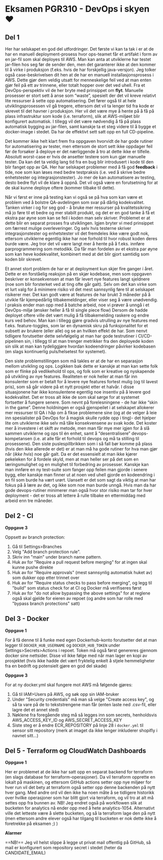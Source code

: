 # Eksamen PGR310 - DevOps i skyen ❤️

## Del 1

Her har selskapet en god del utfordringer. Det første vi kan ta tak i er at de har en manuell deployment-prosess hvor 
ops-teamet får et artifakt i form av en jar-fil som skal deployes til AWS. Man kan anta at utviklerne har testet jar-filen 
hos seg før de sender den, men det garanterer ikke at den kommer til å virke i produksjon (f.eks. hvis de har forskjellig 
java-versjon). Jeg tolker også case-beskrivelsen dit hen at de har en manuell installasjonsprosess i AWS. Dette gjør dem 
veldig utsatt for menneskelige feil ved at man enten gjør feil på ett av trinnene, eller totalt hopper over det ved uhell. 
Fra et DevOps-perspektiv vil de her bryte med prinsippet om **flyt**. Manuelle prosesser er stort sett å anse som “waste”, 
spesielt der det vil kreve relativt lite ressurser å sette opp automatisering. Det fører også til at hele utviklingsprosessen 
vil gå tregere, ettersom det vil ta lenger tid fra kode er skrevet til det havner i produksjon. Her vil det være mye å 
hente på å få på plass infrastruktur som kode (i.e. terraform), slik at AWS-miljøet blir konfigurert automatisk. I tillegg 
vil det være nødvendig å få på plass automatisk bygging av jar-filen, samt kanskje ta et steg videre til å bygge et docker-image 
i stedet. Da har de effektivt sett satt opp en full CD-pipeline.

Det kommer ikke helt klart frem fra oppgaven hvorvidt de har gode rutiner for automatisering av tester, men ettersom de 
stort sett ikke oppdager feil før de forsøker å deploye er det nærliggende å tro at dette ikke er tilfelle. Absolutt 
worst-case er hvis de ansetter testere som kun gjør manuelle tester. Da kan det ta veldig lang tid fra en bug blir introdusert 
i kode til den blir fanget opp av QA. Her har selskapet problemer med å få god **feedback** i tide, noe som kan løses med bedre 
testpraksis (i.e. ved å skrive bedre enhetstester og integrasjonstester). Jo mer de kan automatisere av testing, desto bedre 
flyt vil de klare å oppnå. Det vil også være en forutsetning for at de skal kunne deploye oftere (kommer tilbake til dette).

Når vi først er inne på testing kan vi også se på hva som kan være et problem ved å bolstre QA-avdelingen som svar på 
dårlig kodekvalitet. Tanken virker i og for seg god - å bruke mer ressurser på kvalitetssikring må jo føre til et bedre 
og mer stabilt produkt, og det er en god tanke å få et ekstra par øyne som kan se feil i koden man selv skriver. Problemet 
er at dette blir en separat prosses fra utviklingen. Igjen bryter vi med prinsippet om færrest mulige overleveringer. Og 
selv hvis testerne skriver integrasjonstester og enhetstester vil det fremdeles ikke være godt nok, ettersom utviklerne 
egentlig ikke har noe forhold til hvor robust koden deres burde være. Jeg tror det vil være langt mer å hente på å f.eks. 
innføre parprogrammering som metodikk. Da får man fordelen av et ekstra par øyne som kan heve kodekvalitet, kombinert med 
at det blir gjort samtidig som koden blir skrevet.

Et annet stort problem de har er at deployment kun skjer fire ganger i året. Dette er en forståelig reaksjon på en skjør 
kodebase, men som oppgaven beskriver er konsekvensen at man får levert nye features langt sjeldnere (noe som blir forsterket 
ved at ting ofte går galt). Selv om det kan virke som et lurt valg for å minimere risiko vil det mest sannsynlig føre til 
at selskapet risikerer mer. Det kan godt være at features de har brukt 3 måneder på å utvikle får kjempedårlig tilbakemeldinger, 
eller viser seg å være unødvendig. I praksis ender man opp med å batche arbeid, noe vi prøver å unngå i et DevOps-miljø 
(ønsker heller å få til single piece flow) Dersom de hadde deployet oftere ville det vært mulig å få tilbakemelding raskere 
og endre kurs ved behov. Man kan i tillegg gjøre gradvis utrulling av nye features med f.eks. feature-toggles, som lar 
en dynamisk skru på funksjonalitet for et subsett av brukere (eller alle) og se an hvilken effekt de har. Som nenvt 
tidligere forutsetter dette selvfølgelig at man har gode testrutiner i CI/CD-pipelinen sin, i tillegg til at man trenger 
metrikker fra den deployede koden sin slik at man kan tydeliggjøre hvordan kodeendringer påvirker kodebasen (en slags 
kontinuerlig puls/helsetest for systemet).

Den siste problemstillingen som må takles er at de har en separasjon mellom utvikling og ops. Logikken bak dette er 
kanskje at man kan sette folk som er flinke på vedlikehold til ops, og folk som er kreative og nyskapende på utvikling 
av nye features. Realiteten er nok heller at man får inn konsulenter som er betalt for å levere nye features fortest 
mulig (og til lavest pris), som så går videre på et nytt prosjekt etter et halvår. I disse situasjonene har ikke 
konsulentene egentlig noe insentiv på å levere god kodekvalitet. Det er tross alt ikke de som skal sørge for at systemet 
fortsetter å fungere senere. Som nevnt på forelesningene - de har ikke “skin in the game”. Denne holdningen er også 
gjenspeilet i at selskapet allokerer mer ressurser til QA i håp om å fikse problemene sine (og at de velger å leie inn 
spesialister på DevOps for å magisk skulle rydde opp i ting)- det hjelper lite om utviklerne ikke selv må tåle konsekvensene 
av svak kode. Det koster mer å investere i et skift av metode, men man får mye mer igjen for å slå sammen utviklerne og 
ops til én enhet, samt å “desentralisere” devops-kompetansen (i.e. at alle får et forhold til devops og må ta stilling 
til prosessene). Den siste puslespillbrikken som i så fall bør komme på plass (hvis den ikke allerede er det) er at man 
må ha gode rutiner for hva man gjør når (*ikke hvis*) noe går galt. Da er det essensielt at man ikke kjører pekeleken for 
å fordele skyld, men at man heller ser på det som en læringsmulighet og en mulighet til forbedring av prosesser. Kanskje 
kan man innføre en ny test-suite som fanger opp feilen man gjorde i senere bygg, eller kanskje man finner ut at noen ved 
uhell gjorde en kodeendring i en fil som burde ha vært urørt. Uansett er det som sagt da viktig at man har fokus på å lære 
av det, og ikke som noe man burde unngå. Hvis man da har gode devops-rutiner minimerer man også hvor stor risiko man tar 
for hver deployment - det er tross alt lettere å rulle tilbake en ettermiddag med arbeid enn tre måneder.

## Del 2 - CI

**Oppgave 3** 

Oppsett av branch protection:

1. Gå til Settings>Branches
2. Velg "Add branch protection rule".
3. Skriv inn "main" under branch name pattern.
4. Huk av for "Require a pull request before merging" for at ingen skal kunne pushe direkte
5. Huk av for "Require approvals" (mest sannsynlig automatisk huket av) som dukker opp etter trinnet over
6. Huk av for "Require status checks to pass before merging", og legg til "build" som status check for at CI og Docker må verifiseres først
7. Huk av for "do not allow bypassing the above settings" for at reglene også skal gjelde for eieren av repoet (og andre som har rolle med "bypass branch protections" satt)

## Del 3 - Docker

**Oppgave 1**

For å få denne til å funke med egen Dockerhub-konto forutsetter det at man legger til `DOCKER_HUB_USERNAME` og `DOCKER_HUB_TOKEN` 
under Settings>Secrets>Actions i repoet. Token må også først genereres gjennom docker sine nettsider. Disse vil ikke følge 
med når man lager en kopi av prosjektet (hvis ikke hadde det vært fryktelig enkelt å stjele hemmeligheter fra en bedrift
og potensielt gjøre en god del skade) 

**Oppgave 3**

For at ny docker.yml skal fungere mot AWS må følgende gjøres:

1. Gå til IAM>Users på AWS, og søk opp sin IAM-bruker
2. Under "Security credentials" må man så velge "Create access key", og så ta vare på de to tekststrengene man får (enten
laste ned .csv-fil, eller lagre det et annet sted)
3. Nøklene fra foregående steg må så legges inn som secrets, henholdsvis AWS_ACCESS_KEY_ID og AWS_SECRET_ACCESS_KEY
4. Siste steg er å endre ECR_REPOSITORY på linje 28 i `docker.yml` til sensor sitt repository (merk at imaget da ikke
lenger inkluderer shopifly i navnet sitt...)

## Del 5 - Terraform og CloudWatch Dashboards

**Oppgave 1**

Her er problemet at de ikke har satt opp en separat backend for terraform (en slags database for terraform-operasjoner). 
Da vil terraform opprette en lokalt på maskinen, og ettersom GitHub actions setter opp nye miljøer for hver run vil det 
bety at terraform også setter opp denne backenden på nytt hver gang. Med andre ord vil den ikke ha noen måte å se 
tidligere historikk over hvilke operasjoner som har blitt gjort via terraform, og vil tro at alt må settes opp fra bunnen av.
NB! Jeg endret også på workflowen slik at bucketen for analytics nå ender opp med å hete analytics-1054. Alternativt ville 
det letteste være å slette bucketen, og så la terraform lage den på nytt (men ettersom andre elever også har tilgang til 
bucketen er nok dette ikke å foretrekke på eksamen ;) )

**Alarmer**

==NB!== Jeg vil helst slippe å legge ut privat mail offentlig på GitHub, så mail er konfigurert som repository secret i 
stedet (heter da CANDIDATE_EMAIL)